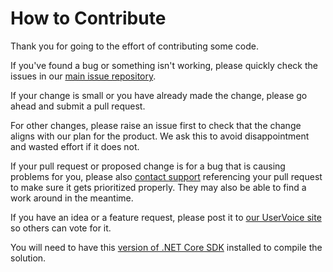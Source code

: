 # How to Contribute
Thank you for going to the effort of contributing some code.

If you've found a bug or something isn't working, please quickly check the issues in 
our [main issue repository](https://github.com/OctopusDeploy/Issues).

If your change is small or you have already made the change, please go ahead and submit a pull request.

For other changes, please raise an issue first to check that the change aligns with our plan for the product. We ask this to avoid disappointment and wasted effort if it does not.

If your pull request or proposed change is for a bug that is causing problems for you, please also [contact support](http://octopusdeploy.com/support) referencing your pull request to make sure it gets prioritized properly. They may also be able to find a work around in the meantime.

If you have an idea or a feature request, please post it to [our UserVoice site](http://octopusdeploy.uservoice.com) so others can vote for it. 

You will need to have this [version of .NET Core SDK](https://www.microsoft.com/net/download/thank-you/dotnet-sdk-2.1.4-windows-x64-installer) installed to compile the solution.